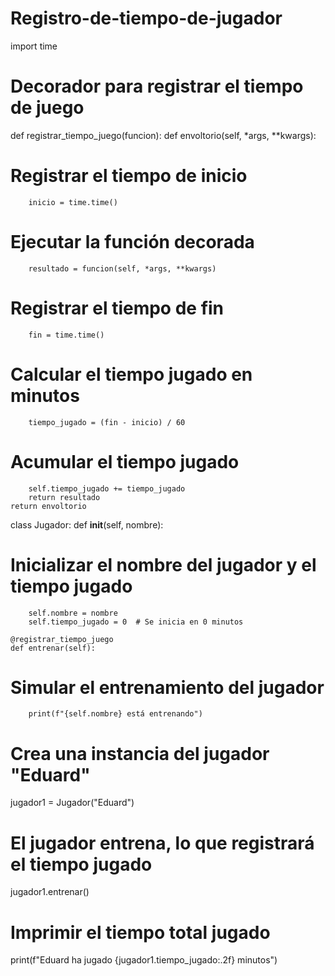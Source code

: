 # Registro-de-tiempo-de-jugador
import time

# Decorador para registrar el tiempo de juego
def registrar_tiempo_juego(funcion):
    def envoltorio(self, *args, **kwargs):
# Registrar el tiempo de inicio
        inicio = time.time()
# Ejecutar la función decorada
        resultado = funcion(self, *args, **kwargs)
# Registrar el tiempo de fin
        fin = time.time()
# Calcular el tiempo jugado en minutos
        tiempo_jugado = (fin - inicio) / 60
# Acumular el tiempo jugado
        self.tiempo_jugado += tiempo_jugado
        return resultado
    return envoltorio

class Jugador:
    def __init__(self, nombre):
# Inicializar el nombre del jugador y el tiempo jugado
        self.nombre = nombre
        self.tiempo_jugado = 0  # Se inicia en 0 minutos

    @registrar_tiempo_juego
    def entrenar(self):
# Simular el entrenamiento del jugador
        print(f"{self.nombre} está entrenando")

# Crea una instancia del jugador "Eduard"
jugador1 = Jugador("Eduard")
# El jugador entrena, lo que registrará el tiempo jugado
jugador1.entrenar()
# Imprimir el tiempo total jugado 
print(f"Eduard ha jugado {jugador1.tiempo_jugado:.2f} minutos")
